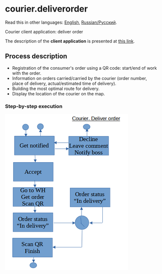 # courier.deliverorder

Read this in other languages: [English](courier.deliverorder.md), [Russian/Русский](courier.deliverorder.ru.md). 

Courier client application: deliver order

The description of the **client application** is presented at [this link](../../frontend/courierclient.md).

## Process description

- Registration of the consumer's order using a QR code: start/end of work with the order.
- Information on orders carried/carried by the courier (order number, place of delivery, actual/estimated time of delivery).
- Building the most optimal route for delivery.
- Display the location of the courier on the map.

### Step-by-step execution

![courier.deliverorder](../../img/activitydiagrams/courier.deliverorder.png)
